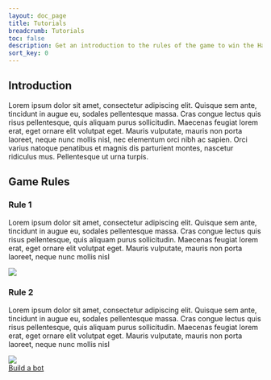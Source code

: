 ```yaml
---
layout: doc_page
title: Tutorials
breadcrumb: Tutorials
toc: false
description: Get an introduction to the rules of the game to win the Halite AI Programming Challenge.
sort_key: 0
---
```


<div class="doc-section" markdown="1">

## Introduction

Lorem ipsum dolor sit amet, consectetur adipiscing elit. Quisque sem ante, tincidunt in augue eu, sodales pellentesque massa. Cras congue lectus quis risus pellentesque, quis aliquam purus sollicitudin. Maecenas feugiat lorem erat, eget ornare elit volutpat eget. Mauris vulputate, mauris non porta laoreet, neque nunc mollis nisl, nec elementum orci nibh ac sapien. Orci varius natoque penatibus et magnis dis parturient montes, nascetur ridiculus mus. Pellentesque ut urna turpis.

</div>


<div class="doc-section" markdown="1">

## Game Rules

<div class="column-container">
  <div class="col" markdown="1">

### Rule 1

Lorem ipsum dolor sit amet, consectetur adipiscing elit. Quisque sem ante, tincidunt in augue eu, sodales pellentesque massa. Cras congue lectus quis risus pellentesque, quis aliquam purus sollicitudin. Maecenas feugiat lorem erat, eget ornare elit volutpat eget. Mauris vulputate, mauris non porta laoreet, neque nunc mollis nisl

  </div>
  <div class="col">
    <img src="/assets/images/game-1.jpg">
  </div>
</div>

<div class="column-container">
  <div class="col" markdown="1">

### Rule 2

Lorem ipsum dolor sit amet, consectetur adipiscing elit. Quisque sem ante, tincidunt in augue eu, sodales pellentesque massa. Cras congue lectus quis risus pellentesque, quis aliquam purus sollicitudin. Maecenas feugiat lorem erat, eget ornare elit volutpat eget. Mauris vulputate, mauris non porta laoreet, neque nunc mollis nisl

  </div>
  <div class="col">
    <img src="/assets/images/game-2.jpg">
  </div>
</div>

</div>

<div class="build-a-bot text-center">
  <a href="#" class="btn btn-primary">Build a bot</a>
</div>
